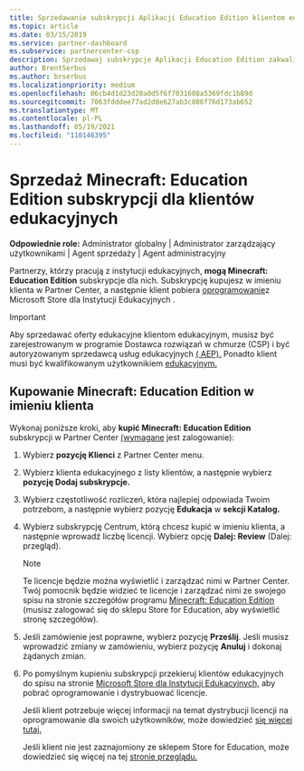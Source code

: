 ```yaml
---
title: Sprzedawanie subskrypcji Aplikacji Education Edition klientom edukacyjnym
ms.topic: article
ms.date: 03/15/2019
ms.service: partner-dashboard
ms.subservice: partnercenter-csp
description: Sprzedawaj subskrypcje Aplikacji Education Edition zakwalifikowanym klientom edukacyjnym, którzy mogą je następnie pobrać ze sklepu Microsoft Education Store.
author: BrentSerbus
ms.author: brserbus
ms.localizationpriority: medium
ms.openlocfilehash: 06cb4d1d23d20a0d5f6f7031608a5369fdc1b89d
ms.sourcegitcommit: 7063fdddee77ad2d8e627ab3c806f76d173ab652
ms.translationtype: MT
ms.contentlocale: pl-PL
ms.lasthandoff: 05/19/2021
ms.locfileid: "110146395"
---
```

# <a name="sell-minecraft-education-edition-subscriptions-to-education-customers"></a>Sprzedaż Minecraft: Education Edition subskrypcji dla klientów edukacyjnych

**Odpowiednie role:** Administrator globalny | Administrator zarządzający użytkownikami | Agent sprzedaży | Agent administracyjny

Partnerzy, którzy pracują z instytucji edukacyjnych, **mogą Minecraft: Education Edition** subskrypcje dla nich. Subskrypcję kupujesz w imieniu klienta w Partner Center, a następnie klient pobiera [oprogramowanie](https://educationstore.microsoft.com)z Microsoft Store dla Instytucji Edukacyjnych . 

>[!IMPORTANT]
>Aby sprzedawać oferty edukacyjne klientom edukacyjnym, musisz być zarejestrowanym w programie Dostawca rozwiązań w chmurze (CSP) i być autoryzowanym sprzedawcą usług edukacyjnych [( AEP).](https://www.mepn.com) Ponadto klient musi być kwalifikowanym użytkownikiem [edukacyjnym.](https://www.microsoftvolumelicensing.com/DocumentSearch.aspx?Mode=3&DocumentTypeId=7)  

 
## <a name="buy-minecraft-education-edition-on-behalf-of-your-customer"></a>Kupowanie **Minecraft: Education Edition** w imieniu klienta

Wykonaj poniższe kroki, aby **kupić Minecraft: Education Edition** subskrypcji w Partner Center [(wymagane](https://partnercenter.microsoft.com/pcv/dashboard/overview
) jest zalogowanie):

  1.  Wybierz **pozycję Klienci** z Partner Center menu.
  
  2.  Wybierz klienta edukacyjnego z listy klientów, a następnie wybierz **pozycję Dodaj subskrypcje.**
  
  3.  Wybierz częstotliwość rozliczeń, która najlepiej odpowiada Twoim potrzebom, a następnie wybierz pozycję **Edukacja** w **sekcji Katalog.**

  4.  Wybierz subskrypcję Centrum, którą chcesz kupić w imieniu klienta, a następnie wprowadź liczbę licencji. Wybierz opcję **Dalej: Review** (Dalej: przegląd).

      >[!NOTE]
      >Te licencje będzie można wyświetlić i zarządzać nimi w Partner Center. Twój pomocnik będzie widzieć te licencje i zarządzać nimi ze swojego spisu na stronie szczegółów programu [Minecraft: Education Edition](https://educationstore.microsoft.com/store/details/minecraft-education-edition/9nblggh4r2r6) (musisz zalogować się do sklepu Store for Education, aby wyświetlić stronę szczegółów). 

  5.  Jeśli zamówienie jest poprawne, wybierz pozycję **Prześlij**. Jeśli musisz wprowadzić zmiany w zamówieniu, wybierz pozycję **Anuluj** i dokonaj żądanych zmian.   

  6.  Po pomyślnym kupieniu subskrypcji przekieruj klientów edukacyjnych do spisu na stronie [Microsoft Store dla Instytucji Edukacyjnych,](https://educationstore.microsoft.com) aby pobrać oprogramowanie i dystrybuować licencje.

      Jeśli klient potrzebuje więcej informacji na temat dystrybucji licencji na oprogramowanie dla swoich użytkowników, może dowiedzieć [się więcej tutaj.](/education/windows/school-get-minecraft#distribute-minecraft)  
  
      Jeśli klient nie jest zaznajomiony ze sklepem Store for Education, może dowiedzieć się więcej na tej [stronie przeglądu.](/microsoft-store/windows-store-for-business-overview)  


